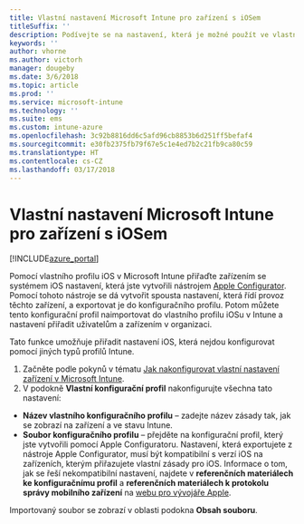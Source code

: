 ```yaml
---
title: Vlastní nastavení Microsoft Intune pro zařízení s iOSem
titleSuffix: ''
description: Podívejte se na nastavení, která je možné použít ve vlastním profilu iOS v Microsoft Intune.
keywords: ''
author: vhorne
ms.author: victorh
manager: dougeby
ms.date: 3/6/2018
ms.topic: article
ms.prod: ''
ms.service: microsoft-intune
ms.technology: ''
ms.suite: ems
ms.custom: intune-azure
ms.openlocfilehash: 3c92b8816dd6c5afd96cb8853b6d251ff5befaf4
ms.sourcegitcommit: e30fb2375fb79f67e5c1e4ed7b2c21fb9ca80c59
ms.translationtype: HT
ms.contentlocale: cs-CZ
ms.lasthandoff: 03/17/2018
---
```

# <a name="microsoft-intune-custom-device-settings-for-devices-running-ios"></a>Vlastní nastavení Microsoft Intune pro zařízení s iOSem

[!INCLUDE[azure_portal](./includes/azure_portal.md)]

Pomocí vlastního profilu iOS v Microsoft Intune přiřaďte zařízením se systémem iOS nastavení, která jste vytvořili nástrojem [Apple Configurator](https://itunes.apple.com/app/apple-configurator-2/id1037126344?mt=12). Pomocí tohoto nástroje se dá vytvořit spousta nastavení, která řídí provoz těchto zařízení, a exportovat je do konfiguračního profilu. Potom můžete tento konfigurační profil naimportovat do vlastního profilu iOSu v Intune a nastavení přiřadit uživatelům a zařízením v organizaci.

Tato funkce umožňuje přiřadit nastavení iOS, která nejdou konfigurovat pomocí jiných typů profilů Intune.


1. Začněte podle pokynů v tématu [Jak nakonfigurovat vlastní nastavení zařízení v Microsoft Intune](custom-settings-configure.md).
2. V podokně **Vlastní konfigurační profil** nakonfigurujte všechna tato nastavení:

- **Název vlastního konfiguračního profilu** – zadejte název zásady tak, jak se zobrazí na zařízení a ve stavu Intune.
- **Soubor konfiguračního profilu** – přejděte na konfigurační profil, který jste vytvořili pomocí Apple Configuratoru.
Nastavení, která exportujete z nástroje Apple Configurator, musí být kompatibilní s verzí iOS na zařízeních, kterým přiřazujete vlastní zásady pro iOS. Informace o tom, jak se řeší nekompatibilní nastavení, najdete v **referenčních materiálech ke konfiguračnímu profil** a **referenčních materiálech k protokolu správy mobilního zařízení** na [webu pro vývojáře Apple](https://developer.apple.com/).

Importovaný soubor se zobrazí v oblasti podokna **Obsah souboru**.

